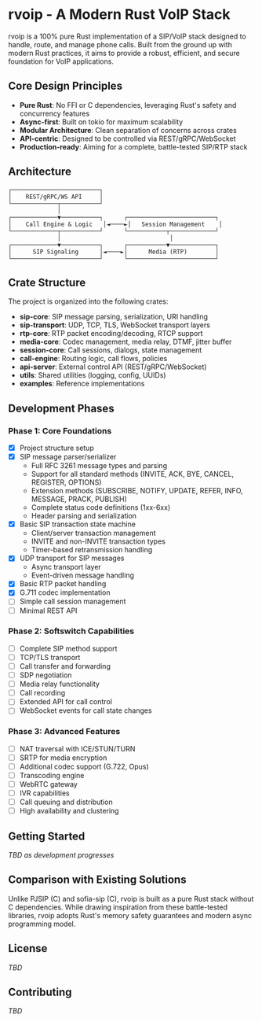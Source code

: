 # rvoip - A Modern Rust VoIP Stack

rvoip is a 100% pure Rust implementation of a SIP/VoIP stack designed to handle, route, and manage phone calls. Built from the ground up with modern Rust practices, it aims to provide a robust, efficient, and secure foundation for VoIP applications.

## Core Design Principles

- **Pure Rust**: No FFI or C dependencies, leveraging Rust's safety and concurrency features
- **Async-first**: Built on tokio for maximum scalability
- **Modular Architecture**: Clean separation of concerns across crates
- **API-centric**: Designed to be controlled via REST/gRPC/WebSocket
- **Production-ready**: Aiming for a complete, battle-tested SIP/RTP stack

## Architecture

```
┌─────────────────────────┐
│    REST/gRPC/WS API     │
└─────────────┬───────────┘
              │
┌─────────────▼───────────┐      ┌─────────────────────────┐
│    Call Engine & Logic   │◄────►│   Session Management    │
└─────────────┬───────────┘      └───────────┬─────────────┘
              │                               │
┌─────────────▼───────────┐      ┌───────────▼─────────────┐
│      SIP Signaling      │◄────►│      Media (RTP)        │
└─────────────────────────┘      └─────────────────────────┘
```

## Crate Structure

The project is organized into the following crates:

- **sip-core**: SIP message parsing, serialization, URI handling
- **sip-transport**: UDP, TCP, TLS, WebSocket transport layers
- **rtp-core**: RTP packet encoding/decoding, RTCP support
- **media-core**: Codec management, media relay, DTMF, jitter buffer
- **session-core**: Call sessions, dialogs, state management
- **call-engine**: Routing logic, call flows, policies
- **api-server**: External control API (REST/gRPC/WebSocket)
- **utils**: Shared utilities (logging, config, UUIDs)
- **examples**: Reference implementations

## Development Phases

### Phase 1: Core Foundations

- [x] Project structure setup
- [x] SIP message parser/serializer
  - Full RFC 3261 message types and parsing
  - Support for all standard methods (INVITE, ACK, BYE, CANCEL, REGISTER, OPTIONS)
  - Extension methods (SUBSCRIBE, NOTIFY, UPDATE, REFER, INFO, MESSAGE, PRACK, PUBLISH)
  - Complete status code definitions (1xx-6xx)
  - Header parsing and serialization
- [x] Basic SIP transaction state machine
  - Client/server transaction management
  - INVITE and non-INVITE transaction types
  - Timer-based retransmission handling
- [x] UDP transport for SIP messages
  - Async transport layer
  - Event-driven message handling
- [x] Basic RTP packet handling
- [x] G.711 codec implementation
- [ ] Simple call session management
- [ ] Minimal REST API

### Phase 2: Softswitch Capabilities

- [ ] Complete SIP method support
- [ ] TCP/TLS transport
- [ ] Call transfer and forwarding
- [ ] SDP negotiation
- [ ] Media relay functionality
- [ ] Call recording
- [ ] Extended API for call control
- [ ] WebSocket events for call state changes

### Phase 3: Advanced Features

- [ ] NAT traversal with ICE/STUN/TURN
- [ ] SRTP for media encryption
- [ ] Additional codec support (G.722, Opus)
- [ ] Transcoding engine
- [ ] WebRTC gateway
- [ ] IVR capabilities
- [ ] Call queuing and distribution
- [ ] High availability and clustering

## Getting Started

*TBD as development progresses*

## Comparison with Existing Solutions

Unlike PJSIP (C) and sofia-sip (C), rvoip is built as a pure Rust stack without C dependencies. While drawing inspiration from these battle-tested libraries, rvoip adopts Rust's memory safety guarantees and modern async programming model.

## License

*TBD*

## Contributing

*TBD* 